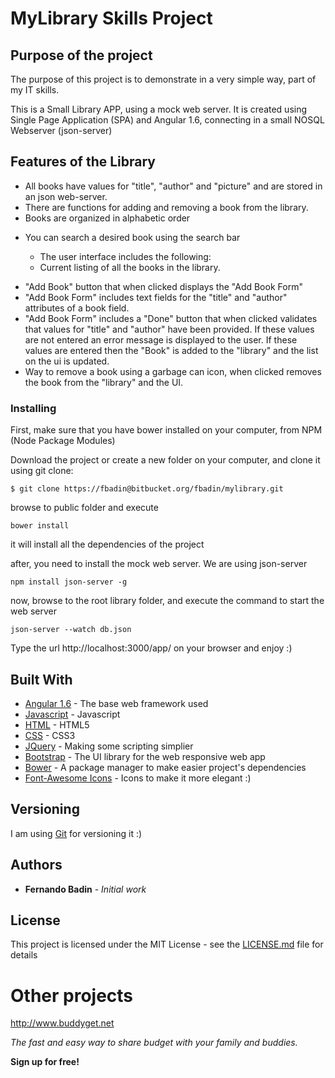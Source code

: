 # MyLibrary Skills Project

## Purpose of the project

The purpose of this project is to demonstrate in a very simple way, part of my IT skills.

This is a Small Library APP, using a mock web server. 
It is created using Single Page Application (SPA) and Angular 1.6, connecting in a small NOSQL Webserver (json-server)

## Features of the Library
	
* All books have values for "title", "author" and "picture" and are stored in an json web-server.
* There  are functions for adding and removing a book from the library.
* Books are organized in alphabetic order

- You can search a desired book using the search bar
 	
    - The user interface includes the following:
    - Current listing of all the books in the library.
*   "Add Book" button that when clicked displays the "Add Book Form"
*   "Add Book Form" includes text fields for the "title" and "author" attributes of a book field.
*   "Add Book Form" includes a "Done" button that when clicked validates that values for "title" and "author" have 
       been provided. If these values are not entered an error message is displayed to the user. 
       If these values are entered then the "Book" is added to the "library" and the list on the ui is updated.
*   Way to remove a book using a garbage can icon, when clicked removes the book from the "library" and the UI.


### Installing

First, make sure that you have bower installed on your computer, from NPM (Node Package Modules)

Download the project or create a new folder on your computer, and clone it using git clone:

```
$ git clone https://fbadin@bitbucket.org/fbadin/mylibrary.git 
```

browse to public folder and execute
```
bower install
```

it will install all the dependencies of the project

after, you need to install the mock web server. We are using json-server

```
npm install json-server -g
```

now, browse to the root library folder, and execute the command to start the web server

```
json-server --watch db.json
```

Type the url http://localhost:3000/app/ on your browser and enjoy :)



## Built With

* [Angular 1.6](https://angularjs.org/) -  The base web framework used
* [Javascript](https://www.javascript.com/) - Javascript
* [HTML](http://html.com/) - HTML5
* [CSS](https://www.w3schools.com/cssref/) - CSS3
* [JQuery](https://jquery.com/) - Making some scripting simplier
* [Bootstrap](http://getbootstrap.com/) - The UI library for the web responsive web app
* [Bower](https://bower.io/) - A package manager to make easier project's dependencies
* [Font-Awesome Icons](http://fontawesome.io/icons/) - Icons to make it more elegant :)


## Versioning

I am using [Git]() for versioning it :)

## Authors

* **Fernando Badin** - *Initial work* 

## License

This project is licensed under the MIT License - see the [LICENSE.md](LICENSE.md) file for details

# Other projects

http://www.buddyget.net

*The fast and easy way to share budget with your family and buddies.*

**Sign up for free!**